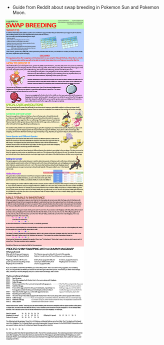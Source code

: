 * Guide from Reddit about swap breeding in Pokemon Sun and Pokemon Moon.

![./20170205-0015-cet-guide-to-swap-breeding-1.png](./20170205-0015-cet-guide-to-swap-breeding-1.png)